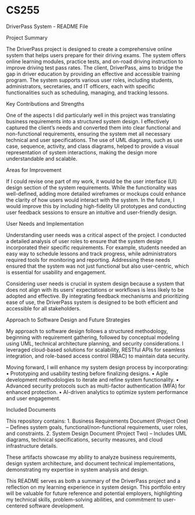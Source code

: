 # CS255
DriverPass System - README File

Project Summary

The DriverPass project is designed to create a comprehensive online system that helps users prepare for their driving exams. The system offers online learning modules, practice tests, and on-road driving instruction to improve driving test pass rates. The client, DriverPass, aims to bridge the gap in driver education by providing an effective and accessible training program. The system supports various user roles, including students, administrators, secretaries, and IT officers, each with specific functionalities such as scheduling, managing, and tracking lessons.

Key Contributions and Strengths

One of the aspects I did particularly well in this project was translating business requirements into a structured system design. I effectively captured the client’s needs and converted them into clear functional and non-functional requirements, ensuring the system met all necessary technical and user specifications. The use of UML diagrams, such as use case, sequence, activity, and class diagrams, helped to provide a visual representation of system interactions, making the design more understandable and scalable.

Areas for Improvement

If I could revise one part of my work, it would be the user interface (UI) design section of the system requirements. While the functionality was well-defined, adding more detailed wireframes or mockups could enhance the clarity of how users would interact with the system. In the future, I would improve this by including high-fidelity UI prototypes and conducting user feedback sessions to ensure an intuitive and user-friendly design.

User Needs and Implementation

Understanding user needs was a critical aspect of the project. I conducted a detailed analysis of user roles to ensure that the system design incorporated their specific requirements. For example, students needed an easy way to schedule lessons and track progress, while administrators required tools for monitoring and reporting. Addressing these needs ensured that the system was not just functional but also user-centric, which is essential for usability and engagement.

Considering user needs is crucial in system design because a system that does not align with its users’ expectations or workflows is less likely to be adopted and effective. By integrating feedback mechanisms and prioritizing ease of use, the DriverPass system is designed to be both efficient and accessible for all stakeholders.

Approach to Software Design and Future Strategies

My approach to software design follows a structured methodology, beginning with requirement gathering, followed by conceptual modeling using UML, technical architecture planning, and security considerations. I leveraged cloud-based solutions for scalability, RESTful APIs for seamless integration, and role-based access control (RBAC) to maintain data security.

Moving forward, I will enhance my system design process by incorporating:
	•	Prototyping and usability testing before finalizing designs.
	•	Agile development methodologies to iterate and refine system functionality.
	•	Advanced security protocols such as multi-factor authentication (MFA) for enhanced protection.
	•	AI-driven analytics to optimize system performance and user engagement.

Included Documents

This repository contains:
	1.	Business Requirements Document (Project One) – Defines system goals, functional/non-functional requirements, user roles, and constraints.
	2.	System Design Document (Project Two) – Includes UML diagrams, technical specifications, security measures, and cloud infrastructure details.

These artifacts showcase my ability to analyze business requirements, design system architecture, and document technical implementations, demonstrating my expertise in system analysis and design.

This README serves as both a summary of the DriverPass project and a reflection on my learning experience in system design. This portfolio entry will be valuable for future reference and potential employers, highlighting my technical skills, problem-solving abilities, and commitment to user-centered software development.
